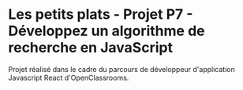 # Les petits plats - Projet P7 - Développez un algorithme de recherche en JavaScript

Projet réalisé dans le cadre du parcours de développeur d'application Javascript React d'OpenClassrooms.